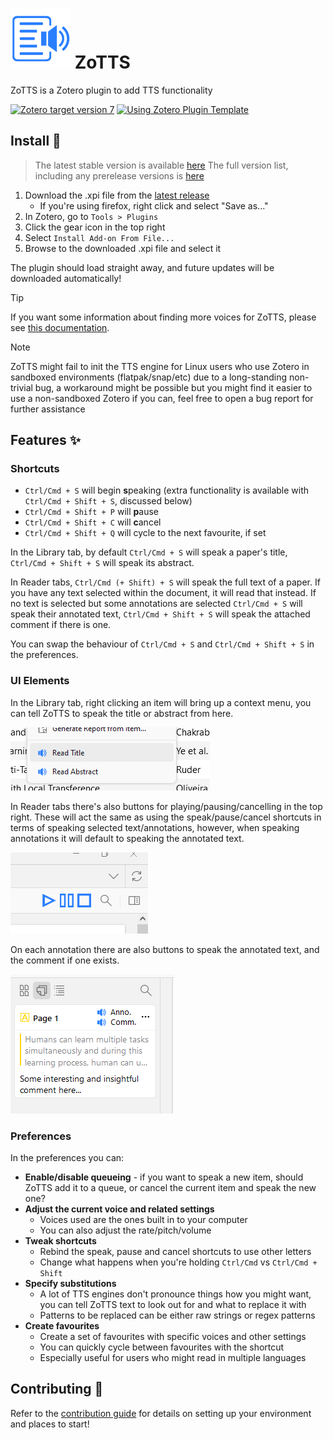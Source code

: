 # ![](addon/chrome/content/icons/favicon@48.svg) ZoTTS
ZoTTS is a Zotero plugin to add TTS functionality

[![Zotero target version 7](https://img.shields.io/badge/Zotero-7-green?style=flat-square&logo=zotero&logoColor=CC2936)](https://www.zotero.org)
[![Using Zotero Plugin Template](https://img.shields.io/badge/Using-Zotero%20Plugin%20Template-blue?style=flat-square&logo=github)](https://github.com/windingwind/zotero-plugin-template)

## Install :rocket:

> The latest stable version is available [here](https://github.com/ImperialSquid/zotero-zotts/releases/latest)
> The full version list, including any prerelease versions is [here](https://github.com/ImperialSquid/zotero-zotts/releases)

1. Download the .xpi file from the [latest release](https://github.com/ImperialSquid/zotero-zotts/releases)
   - If you're using firefox, right click and select "Save as..."
2. In Zotero, go to `Tools > Plugins`
3. Click the gear icon in the top right
4. Select `Install Add-on From File...`
5. Browse to the downloaded .xpi file and select it

The plugin should load straight away, and future updates will be downloaded automatically!

> [!TIP]
> If you want some information about finding more voices for ZoTTS, please see [this documentation](docs/BETTER_VOICES.md).

> [!NOTE]
> ZoTTS might fail to init the TTS engine for Linux users who use Zotero in sandboxed environments (flatpak/snap/etc) due to a long-standing non-trivial bug, a workaround might be possible but you might find it easier to use a non-sandboxed Zotero if you can, feel free to open a bug report for further assistance

## Features :sparkles:
### Shortcuts
- `Ctrl/Cmd + S` will begin **s**peaking (extra functionality is available with `Ctrl/Cmd + Shift + S`, discussed below)
- `Ctrl/Cmd + Shift + P` will **p**ause
- `Ctrl/Cmd + Shift + C` will **c**ancel
- `Ctrl/Cmd + Shift + Q` will cycle to the next favourite, if set

In the Library tab, by default `Ctrl/Cmd + S` will speak a paper's title, `Ctrl/Cmd + Shift + S` will speak its abstract.

In Reader tabs, `Ctrl/Cmd (+ Shift) + S` will speak the full text of a paper. If you have any text selected within the document, it will read that instead. If no text is selected but some annotations are selected `Ctrl/Cmd + S` will speak their annotated text, `Ctrl/Cmd + Shift + S` will speak the attached comment if there is one.

You can swap the behaviour of `Ctrl/Cmd + S` and `Ctrl/Cmd + Shift + S` in the preferences.

### UI Elements
In the Library tab, right clicking an item will bring up a context menu, you can tell ZoTTS to speak the title or abstract from here.

![](docs/resources/right-click-buttons.png)

In Reader tabs there's also buttons for playing/pausing/cancelling in the top right. These will act the same as using the speak/pause/cancel shortcuts in terms of speaking selected text/annotations, however, when speaking annotations it will default to speaking the annotated text.

![](docs/resources/play-pause-cancel-buttons.png)

On each annotation there are also buttons to speak the annotated text, and the comment if one exists.

![](docs/resources/anno-comm-buttons.png)

### Preferences
In the preferences you can:
- **Enable/disable queueing** - if you want to speak a new item, should ZoTTS add it to a queue, or cancel the current item and speak the new one?
- **Adjust the current voice and related settings**
  - Voices used are the ones built in to your computer
  - You can also adjust the rate/pitch/volume
- **Tweak shortcuts**
  - Rebind the speak, pause and cancel shortcuts to use other letters
  - Change what happens when you're holding `Ctrl/Cmd` vs `Ctrl/Cmd + Shift`
- **Specify substitutions**
   - A lot of TTS engines don't pronounce things how you might want, you can tell ZoTTS text to look out for and what to replace it with
   - Patterns to be replaced can be either raw strings or regex patterns
- **Create favourites**
   - Create a set of favourites with specific voices and other settings
   - You can quickly cycle between favourites with the shortcut
   - Especially useful for users who might read in multiple languages

## Contributing :wrench:
Refer to the [contribution guide](docs/CONTRIBUTING.md) for details on setting up your environment and places to start!
